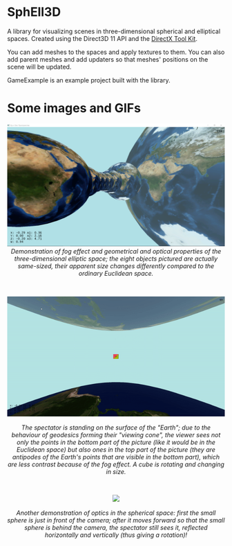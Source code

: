 # SphEll3D

A library for visualizing scenes in three-dimensional spherical and elliptical spaces. Created using the Direct3D 11 API and the [DirectX Tool Kit](https://github.com/microsoft/DirectXTK).

You can add meshes to the spaces and apply textures to them. You can also add parent meshes and add updaters so that meshes' positions on the scene will be updated.

GameExample is an example project built with the library.

# Some images and GIFs

<p align="center">
<img src="/fig1.png">
<i>Demonstration of fog effect and geometrical and optical properties of the three-dimensional elliptic space; the eight objects pictured are actually same-sized, their apparent size changes differently compared to the ordinary Euclidean space.</i>
</p>
<br/>


<p align="center">
<img src="/rotating-object.gif">
</p>
<p align="center">
<i>The spectator is standing on the surface of the "Earth"; due to the behaviour of geodesics forming their "viewing cone", the viewer sees not only the points in the bottom part of the picture (like it would be in the Euclidean space) but also ones in the top part of the picture (they are antipodes of the Earth's points that are visible in the bottom part), which are less contrast because of the fog effect. A cube is rotating and changing in size.</i>
</p>
<br/>


<p align="center">
<img src="/optics.gif">
</p>
<p align="center">
<i>Another demonstration of optics in the spherical space: first the small sphere is just in front of the camera; after it moves forward so that the small sphere is behind the camera, the spectator still sees it, reflected horizontally and vertically (thus giving a rotation)!</i>
</p>
